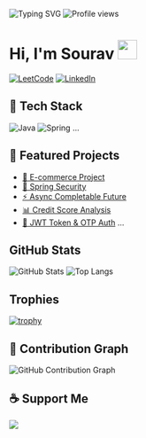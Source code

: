 ![Typing SVG](https://readme-typing-svg.herokuapp.com?font=Fira+Code&weight=700&size=40&pause=1000&color=F70000&center=true&vCenter=true&width=700&lines=Hi%2C+I'm+Sourav+%F0%9F%91%8B;Welcome+to+my+GitHub+profile!)
![Profile views](https://komarev.com/ghpvc/?username=sourav052&color=brightgreen)

# Hi, I'm Sourav <img src="https://media.giphy.com/media/hvRJCLFzcasrR4ia7z/giphy.gif" width="35">

[![LeetCode](https://img.shields.io/badge/LeetCode-FFA116?style=for-the-badge&logo=leetcode&logoColor=white)](https://leetcode.com/u/bitsourav/)
[![LinkedIn](https://img.shields.io/badge/LinkedIn-0A66C2?style=for-the-badge&logo=linkedin&logoColor=white)](https://www.linkedin.com/in/sourav-bit-b051251a9/)

## 🚀 Tech Stack

![Java](https://img.shields.io/badge/Java-ED8B00?style=for-the-badge&logo=java&logoColor=white)
![Spring](https://img.shields.io/badge/Spring-6DB33F?style=for-the-badge&logo=spring&logoColor=white)
...

## 📌 Featured Projects

- [🛒 E-commerce Project](https://github.com/sourav052/E-commerse_project)
- [🔐 Spring Security](https://github.com/sourav052/Spring-security)
- [⚡ Async Completable Future](https://github.com/sourav052/AsyncCompletable_future)
- [📊 Credit Score Analysis](https://github.com/sourav052/credit-scoreAnalysys)
- [🔑 JWT Token & OTP Auth](https://github.com/sourav052/JWT_token-with-otp-based-Authentication)
...

## GitHub Stats
![GitHub Stats](https://github-readme-stats.vercel.app/api?username=sourav052&show_icons=true&theme=radical)
![Top Langs](https://github-readme-stats.vercel.app/api/top-langs/?username=sourav052&layout=compact)

##  Trophies
[![trophy](https://github-profile-trophy.vercel.app/?username=sourav052&theme=onedark)](https://github.com/sourav052/github-profile-trophy)

## 🐍 Contribution Graph

![GitHub Contribution Graph](https://raw.githubusercontent.com/sourav052/sourav052/output/dist/github-contribution-grid-snake.svg)

## ☕ Support Me

<a href="https://www.buymeacoffee.com/yourname"><img src="https://img.shields.io/badge/Buy%20Me%20A%20Coffee-FFDD00?style=for-the-badge&logo=buy-me-a-coffee&logoColor=black" /></a>

